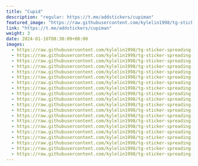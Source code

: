 ```yaml
---
title: "Cupid"
description: "regular: https://t.me/addstickers/cupiman"
featured_image: "https://raw.githubusercontent.com/kylelin1998/tg-sticker-spreading-worldwide-images/main/img/edbd3791-8019-435e-aa66-d17b88538a58.jpg"
link: "https://t.me/addstickers/cupiman"
weight: 3
date: 2024-01-16T08:30:09+08:00
images:
  - https://raw.githubusercontent.com/kylelin1998/tg-sticker-spreading-worldwide-images/main/img/edbd3791-8019-435e-aa66-d17b88538a58.jpg
  - https://raw.githubusercontent.com/kylelin1998/tg-sticker-spreading-worldwide-images/main/img/d9716c8e-7b5e-4bb6-b269-0f4252844663.jpg
  - https://raw.githubusercontent.com/kylelin1998/tg-sticker-spreading-worldwide-images/main/img/4b04500c-ef1b-49f1-8e89-66f108bb789c.jpg
  - https://raw.githubusercontent.com/kylelin1998/tg-sticker-spreading-worldwide-images/main/img/5cb52224-1652-4af0-8048-10e469cc31fd.jpg
  - https://raw.githubusercontent.com/kylelin1998/tg-sticker-spreading-worldwide-images/main/img/5bbd67cb-8d3e-414d-a2ba-272ed514f420.jpg
  - https://raw.githubusercontent.com/kylelin1998/tg-sticker-spreading-worldwide-images/main/img/d5176c26-4dbd-4eff-a615-5060d642ff3c.jpg
  - https://raw.githubusercontent.com/kylelin1998/tg-sticker-spreading-worldwide-images/main/img/e2d74361-9bb0-40c1-9532-6611ef41f5fe.jpg
  - https://raw.githubusercontent.com/kylelin1998/tg-sticker-spreading-worldwide-images/main/img/0acb3024-ecd7-41f1-9801-c4bb1da06f7c.jpg
  - https://raw.githubusercontent.com/kylelin1998/tg-sticker-spreading-worldwide-images/main/img/885f4a84-7e36-43bd-8e6d-80f0711f6fa6.jpg
  - https://raw.githubusercontent.com/kylelin1998/tg-sticker-spreading-worldwide-images/main/img/bfadfc27-e3d2-4188-b315-d1dc78ad138f.jpg
  - https://raw.githubusercontent.com/kylelin1998/tg-sticker-spreading-worldwide-images/main/img/7792c8c0-a701-46b7-8920-a44d906cb490.jpg
  - https://raw.githubusercontent.com/kylelin1998/tg-sticker-spreading-worldwide-images/main/img/70f03155-711b-49ca-83a0-aaef516a1888.jpg
  - https://raw.githubusercontent.com/kylelin1998/tg-sticker-spreading-worldwide-images/main/img/08e313b8-8666-4ec8-ab2d-de5939a020fe.jpg
  - https://raw.githubusercontent.com/kylelin1998/tg-sticker-spreading-worldwide-images/main/img/5f98f02a-d108-47d1-a950-4fb53d887d0f.jpg
  - https://raw.githubusercontent.com/kylelin1998/tg-sticker-spreading-worldwide-images/main/img/8a9f94c1-8650-429b-8c2a-9cd735fbf31b.jpg
  - https://raw.githubusercontent.com/kylelin1998/tg-sticker-spreading-worldwide-images/main/img/f2faf371-f9ec-4726-b2d4-1e3f30862df5.jpg
  - https://raw.githubusercontent.com/kylelin1998/tg-sticker-spreading-worldwide-images/main/img/587d319b-f31b-4910-b11e-439d795c47be.jpg
  - https://raw.githubusercontent.com/kylelin1998/tg-sticker-spreading-worldwide-images/main/img/98a6d7b4-7455-49a1-8431-59a92b0f05e5.jpg
  - https://raw.githubusercontent.com/kylelin1998/tg-sticker-spreading-worldwide-images/main/img/e204e572-82da-4665-b72d-d1cef07cd67c.jpg
  - https://raw.githubusercontent.com/kylelin1998/tg-sticker-spreading-worldwide-images/main/img/6e96ca61-ac2e-4f1e-9010-92b2be2d9a4e.jpg
---
```

